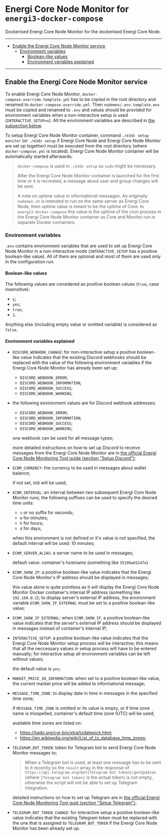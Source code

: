 # Energi Core Node Monitor for `energi3-docker-compose`

Dockerised Energi Core Node Monitor for the dockerised Energi Core Node.

---

- [Enable the Energi Core Node Monitor service](#enable-the-energi-core-node-monitor-service)
  - [Environment variables](#environment-variables)
    - [Boolean-like values](#boolean-like-values)
    - [Environment variables explained](#environment-variables-explained)

---

## Enable the Energi Core Node Monitor service

To enable Energi Core Node Monitor, `docker-compose.override.template.yml` has
to be copied in the root directory and renamed to `docker-compose.override.yml`.
Then `nodemon/.env.template.env` must be copied and renamed to `.env` and values
should be provided for environment variables when a non-interactive setup is
used (`INTERACTIVE_SETUP=n`). All the environment variables are described in
[the subsection below](#environment-variables).

To setup Energi Core Node Monitor container, command `./e3dc setup monitor` (or
`./e3dc setup` if Energi Core Node and Energi Core Node Monitor are set up
together) must be executed from the root directory (where `docker-compose.yml`
is located). Energi Core Node Monitor container will be automatically started
afterwards.

> `docker-compose` is used in `./e3dc setup` so `sudo` might be necessary.
>
> After the Energi Core Node Monitor container is launched for the first time or
> it is recreated, a message about user and group changes will be sent.
>
> A note on uptime value in informational messages. As originally `nodemon.sh`
> is intended to run on the same server as Energi Core Node, then uptime value
> is meant to be the uptime of Core. In `energi3-docker-compose` this value is
> the uptime of the cron process in the Energi Core Node Monitor container as
> Core and Monitor run in separate Docker containers.

### Environment variables

`.env` contains environment variables that are used to set up Energi Core Node
Monitor in a non-interactive mode (`INTERACTIVE_SETUP` has a positive
boolean-like value). All of them are optional and most of them are used only in
the configuration run.

#### Boolean-like values

The following values are considered as positive boolean values (`true`, case
insensitive):

- `y`;
- `yes`;
- `true`;
- `1`.

Anything else (including empty value or omitted variable) is considered as
`false`.

#### Environment variables explained

- `DISCORD_WEBHOOK_CHANGE`: for non-interactive setup a positive boolean-like
  value indicates that the existing Discord webhooks should be replaced with the
  value of the following environment variables if the Energi Core Node Monitor
  has already been set up:

  - `DISCORD_WEBHOOK_ERROR`;
  - `DISCORD_WEBHOOK_INFORMATION`;
  - `DISCORD_WEBHOOK_SUCCESS`;
  - `DISCORD_WEBHOOK_WARNING`;

- the following environment values are for Discord webhook addresses:

  - `DISCORD_WEBHOOK_ERROR`;
  - `DISCORD_WEBHOOK_INFORMATION`;
  - `DISCORD_WEBHOOK_SUCCESS`;
  - `DISCORD_WEBHOOK_WARNING`;

  one webhook can be used for all message types;

  more detailed instructions on how to set up Discord to receive messages from
  the Energi Core Node Monitor are in
  [the official Energi Core Node Monitoring Tool guide (section "Setup Discord")](https://docs.energi.software/en/advanced/nodemon#discord);
- `ECNM_CURRENCY`: the currency to be used in messages about wallet balance;

  if not set, `USD` will be used;
- `ECNM_INTERVAL`: an interval between two subsequent Energi Core Node Monitor
  runs; the following suffixes can be used to specify the desired time units:

  - `s` or no suffix for seconds;
  - `m` for minutes;
  - `h` for hours;
  - `d` for days;

  when this environment is not defined or it's value is not specified, the
  default interval will be used: 10 minutes;
- `ECNM_SERVER_ALIAS`: a server name to be used in messages;

  default value: container's hostname (something like `35199a65247e`)
- `ECNM_SHOW_IP`: a positive boolean-like value indicates that the Energi Core
  Node Monitor's IP address should be displayed in messages;

  this value alone is quite pointless as it will display the Energi Core Node
  Monitor Docker container's internal IP address (something like `192.168.0.2`);
  to display server's external IP address, the environment variable
  `ECNM_SHOW_IP_EXTERNAL` must be set to a positive boolean-like value;
- `ECNM_SHOW_IP_EXTERNAL`: when `ECNM_SHOW_IP`, a positive boolean-like value
  indicates that the server's external IP address should be displayed in
  messages instead of container's internal IP;
- `INTERACTIVE_SETUP`: a positive boolean-like value indicates that the Energi
  Core Node Monitor setup process will be interactive; this means that all the
  neccessary values in setup process will have to be entered manually;
  for interactive setup all environment variables can be left without values;

  the default value is `yes`;
- `MARKET_PRICE_IN_INFORMATION`: when set to a positive boolean-like value, the
  current market price will be added to informational message;
- `MESSAGE_TIME_ZONE`: to display date in time in messages in the specified time
  zone;

  if `MESSAGE_TIME_ZONE` is omitted or its value is empty, or if time zone name
  is misspelled, container's default time zone (UTC) will be used;

  available time zones are listed on:

  - <https://twiki.org/cgi-bin/xtra/tzdatepick.html>;
  - <https://en.wikipedia.org/wiki/List_of_tz_database_time_zones>;

- `TELEGRAM_BOT_TOKEN`: token for Telegram bot to send Energi Core Node Monitor
  messages to;

  > When a Telegram bot is used, at least one message has to be sent to it
  > recently so the `result` array in the response of
  > `https://api.telegram.org/bot{Telegram bot token}/getUpdates` (where
  > `{Telegram bot token}` is the actual token) is not empty, otherwise the
  > script will not be able to set up Telegram integration.

  detailed instructions on how to set up Telegram are in
  [the official Energi Core Node Monitoring Tool guid (section "Setup Telegram")](https://docs.energi.software/en/advanced/nodemon#telegram);
- `TELEGRAM_BOT_TOKEN_CHANGE`: for interactive setup a positive boolean-like
  value indicates that the existing Telegram token must be replaced with the one
  that is assigned to `TELEGRAM_BOT_TOKEN` if the Energi Core Node Monitor has
  been already set up.
